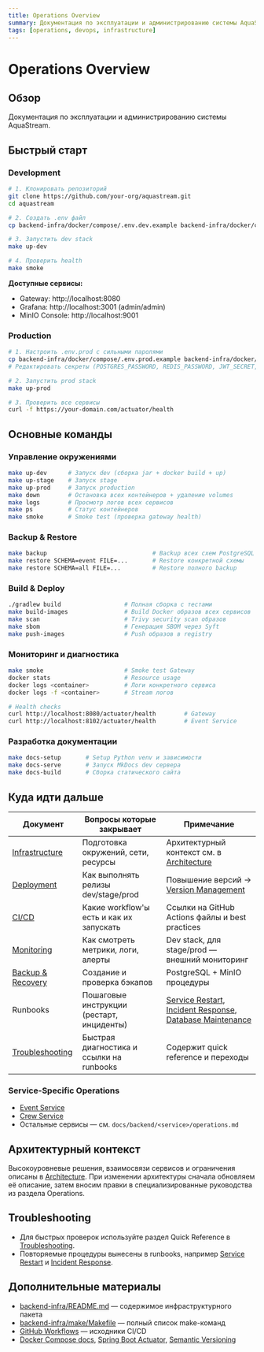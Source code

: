 ```yaml
---
title: Operations Overview
summary: Документация по эксплуатации и администрированию системы AquaStream
tags: [operations, devops, infrastructure]
---
```


# Operations Overview

## Обзор

Документация по эксплуатации и администрированию системы AquaStream.

## Быстрый старт

### Development

```bash
# 1. Клонировать репозиторий
git clone https://github.com/your-org/aquastream.git
cd aquastream

# 2. Создать .env файл
cp backend-infra/docker/compose/.env.dev.example backend-infra/docker/compose/.env.dev

# 3. Запустить dev stack
make up-dev

# 4. Проверить health
make smoke
```

**Доступные сервисы:**
- Gateway: http://localhost:8080
- Grafana: http://localhost:3001 (admin/admin)
- MinIO Console: http://localhost:9001

### Production

```bash
# 1. Настроить .env.prod с сильными паролями
cp backend-infra/docker/compose/.env.prod.example backend-infra/docker/compose/.env.prod
# Редактировать секреты (POSTGRES_PASSWORD, REDIS_PASSWORD, JWT_SECRET, etc.)

# 2. Запустить prod stack
make up-prod

# 3. Проверить все сервисы
curl -f https://your-domain.com/actuator/health
```

## Основные команды

### Управление окружениями

```bash
make up-dev      # Запуск dev (сборка jar + docker build + up)
make up-stage    # Запуск stage
make up-prod     # Запуск production
make down        # Остановка всех контейнеров + удаление volumes
make logs        # Просмотр логов всех сервисов
make ps          # Статус контейнеров
make smoke       # Smoke test (проверка gateway health)
```

### Backup & Restore

```bash
make backup                              # Backup всех схем PostgreSQL
make restore SCHEMA=event FILE=...       # Restore конкретной схемы
make restore SCHEMA=all FILE=...         # Restore полного backup
```

### Build & Deploy

```bash
./gradlew build                  # Полная сборка с тестами
make build-images                # Build Docker образов всех сервисов
make scan                        # Trivy security scan образов
make sbom                        # Генерация SBOM через Syft
make push-images                 # Push образов в registry
```

### Мониторинг и диагностика

```bash
make smoke                       # Smoke test Gateway
docker stats                     # Resource usage
docker logs <container>          # Логи конкретного сервиса
docker logs -f <container>       # Stream логов

# Health checks
curl http://localhost:8080/actuator/health        # Gateway
curl http://localhost:8102/actuator/health        # Event Service
```

### Разработка документации

```bash
make docs-setup       # Setup Python venv и зависимости
make docs-serve       # Запуск MkDocs dev сервера
make docs-build       # Сборка статического сайта
```

## Куда идти дальше

| Документ | Вопросы которые закрывает | Примечание |
|----------|---------------------------|------------|
| [Infrastructure](infrastructure.md) | Подготовка окружений, сети, ресурсы | Архитектурный контекст см. в [Architecture](../architecture.md) |
| [Deployment](deployment.md) | Как выполнять релизы dev/stage/prod | Повышение версий → [Version Management](version-management.md) |
| [CI/CD](ci-cd.md) | Какие workflow'ы есть и как их запускать | Ссылки на GitHub Actions файлы и best practices |
| [Monitoring](monitoring.md) | Как смотреть метрики, логи, алерты | Dev stack, для stage/prod — внешний мониторинг |
| [Backup & Recovery](backup-recovery.md) | Создание и проверка бэкапов | PostgreSQL + MinIO процедуры |
| Runbooks | Пошаговые инструкции (рестарт, инциденты) | [Service Restart](runbooks/service-restart.md), [Incident Response](runbooks/incident-response.md), [Database Maintenance](runbooks/database-maintenance.md) |
| [Troubleshooting](troubleshooting.md) | Быстрая диагностика и ссылки на runbooks | Содержит quick reference и переходы |

### Service-Specific Operations

- [Event Service](../backend/event/operations.md)
- [Crew Service](../backend/crew/operations.md)
- Остальные сервисы — см. `docs/backend/<service>/operations.md`

## Архитектурный контекст

Высокоуровневые решения, взаимосвязи сервисов и ограничения описаны в [Architecture](../architecture.md). При изменении архитектуры сначала обновляем её описание, затем вносим правки в специализированные руководства из раздела Operations.

## Troubleshooting

- Для быстрых проверок используйте раздел Quick Reference в [Troubleshooting](troubleshooting.md).
- Повторяемые процедуры вынесены в runbooks, например [Service Restart](runbooks/service-restart.md) и [Incident Response](runbooks/incident-response.md).

## Дополнительные материалы

- [backend-infra/README.md](https://github.com/egorov-ma/aquastream/blob/main/backend-infra/README.md) — содержимое инфраструктурного пакета
- [backend-infra/make/Makefile](https://github.com/egorov-ma/aquastream/blob/main/backend-infra/make/Makefile) — полный список make-команд
- [GitHub Workflows](https://github.com/egorov-ma/aquastream/tree/main/.github/workflows) — исходники CI/CD
- [Docker Compose docs](https://docs.docker.com/compose/), [Spring Boot Actuator](https://docs.spring.io/spring-boot/docs/current/reference/html/actuator.html), [Semantic Versioning](https://semver.org/)
